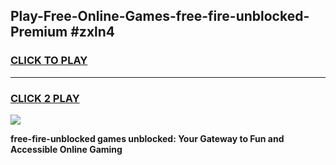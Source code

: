 
## Play-Free-Online-Games-free-fire-unblocked-Premium #zxln4
<h3>
<a href="https://premium.freeplayer.one?title=free-fire-unblocked&ref=8M">CLICK TO PLAY</a></h3>
<hr>

<h3>
<a href="https://premium.freeplayer.one?title=free-fire-unblocked&ref=8M">CLICK 2 PLAY</a>
  
</h3>

<a href="https://premium.freeplayer.one?title=free-fire-unblocked&ref=8M"><img src="https://clearcache.store/games.png"></a>


**free-fire-unblocked games unblocked: Your Gateway to Fun and Accessible Online Gaming**

